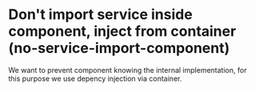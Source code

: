 # Don&#39;t import service inside component, inject from container (no-service-import-component)

We want to prevent component knowing the internal implementation, for this purpose we use
depency injection via container.
